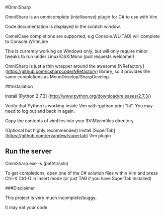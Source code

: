 #OmniSharp

OmniSharp is an omnicomplete (intellisense) plugin for C# to use with Vim.

Code documentation is displayed in the scratch window.

CamelCase completions are supported, e.g Console.WL(TAB) will complete to Console.WriteLine

This is currently working on Windows only, but will only require minor tweaks to run under Linux/OSX/Mono (pull requests welcome!)

OmniSharp is just a thin wrapper around the awesome [NRefactory] (https://github.com/icsharpcode/NRefactory) library, so it provides the same
completions as MonoDevelop/SharpDevelop. 

##Installation

Install [Python 2.7.3] (http://www.python.org/download/releases/2.7.3/)

Verify that Python is working inside Vim with :python print "hi". You may need to log out and back in again.

Copy the contents of vimfiles into your $VIM\vimfiles directory

(Optional but highly recommended) Install [SuperTab] (https://github.com/ervandew/supertab) Vim plugin

## Run the server

OmniSharp.exe -s (path\to\sln)

To get completions, open one of the C# solution files within Vim and press Ctrl-X Ctrl-O in Insert mode (or just TAB if you have SuperTab installed)


###Disclaimer

This project is very much incomplete/buggy. 

It may eat your code.

